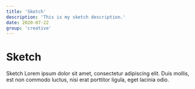 ```yaml
---
title: 'Sketch'
description: 'This is my sketch description.'
date: 2020-07-22
group: 'creative'
---
```


# Sketch

Sketch Lorem ipsum dolor sit amet, consectetur adipiscing elit. Duis mollis, est non commodo luctus, nisi erat porttitor ligula, eget lacinia odio.

